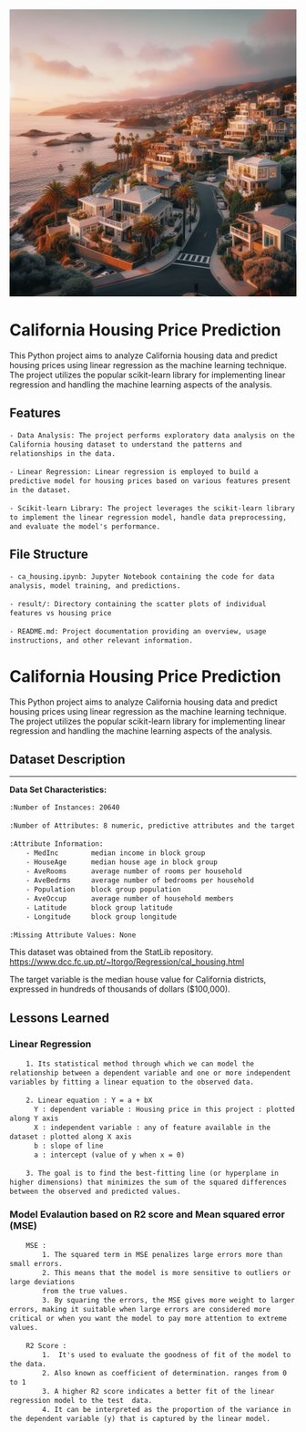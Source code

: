 <!-- ![plot](./result/cal_housing.jpeg) -->
<img src="./result/cal_housing.jpeg" alt="California" width="800">

# California Housing Price Prediction

This Python project aims to analyze California housing data and predict housing prices using linear regression as the machine learning technique. The project utilizes the popular scikit-learn library for implementing linear regression and handling the machine learning aspects of the analysis.




## Features

    - Data Analysis: The project performs exploratory data analysis on the California housing dataset to understand the patterns and relationships in the data.

    - Linear Regression: Linear regression is employed to build a predictive model for housing prices based on various features present in the dataset.

    - Scikit-learn Library: The project leverages the scikit-learn library to implement the linear regression model, handle data preprocessing, and evaluate the model's performance.


## File Structure


    - ca_housing.ipynb: Jupyter Notebook containing the code for data analysis, model training, and predictions.

    - result/: Directory containing the scatter plots of individual features vs housing price

    - README.md: Project documentation providing an overview, usage instructions, and other relevant information.
# California Housing Price Prediction

This Python project aims to analyze California housing data and predict housing prices using linear regression as the machine learning technique. The project utilizes the popular scikit-learn library for implementing linear regression and handling the machine learning aspects of the analysis.




## Dataset Description
--------------------------

**Data Set Characteristics:**

    :Number of Instances: 20640

    :Number of Attributes: 8 numeric, predictive attributes and the target

    :Attribute Information:
        - MedInc        median income in block group
        - HouseAge      median house age in block group
        - AveRooms      average number of rooms per household
        - AveBedrms     average number of bedrooms per household
        - Population    block group population
        - AveOccup      average number of household members
        - Latitude      block group latitude
        - Longitude     block group longitude

    :Missing Attribute Values: None

This dataset was obtained from the StatLib repository.
https://www.dcc.fc.up.pt/~ltorgo/Regression/cal_housing.html

The target variable is the median house value for California districts,
expressed in hundreds of thousands of dollars ($100,000).
## Lessons Learned

### Linear Regression

        1. Its statistical method through which we can model the relationship between a dependent variable and one or more independent variables by fitting a linear equation to the observed data. 
        
        2. Linear equation : Y = a + bX
          Y : dependent variable : Housing price in this project : plotted along Y axis
          X : independent variable : any of feature available in the dataset : plotted along X axis
          b : slope of line 
          a : intercept (value of y when x = 0) 

        3. The goal is to find the best-fitting line (or hyperplane in higher dimensions) that minimizes the sum of the squared differences between the observed and predicted values.
    

### Model Evalaution based on R2 score and Mean squared error (MSE)
        MSE :
            1. The squared term in MSE penalizes large errors more than small errors.
            2. This means that the model is more sensitive to outliers or large deviations 
            from the true values.
            3. By squaring the errors, the MSE gives more weight to larger errors, making it suitable when large errors are considered more critical or when you want the model to pay more attention to extreme values.

        R2 Score :
            1.  It's used to evaluate the goodness of fit of the model to the data.
            2. Also known as coefficient of determination. ranges from 0 to 1
            3. A higher R2 score indicates a better fit of the linear regression model to the test  data. 
            4. It can be interpreted as the proportion of the variance in the dependent variable (y) that is captured by the linear model.


​




